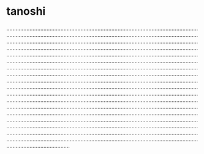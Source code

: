 # tanoshi
.................................................................................................................................................................................................................................................................................................................................................................................................................................................................................................................................................................................................................................................................................................................................................................................................................................................................................................................................................................................................................................................................................................................................................................................................................................................................................................................................................................................................................................................................................................................................................................................................................................................................................................................................................................................................................................................................................................................................................................................................................................................................................................................................................................................................................................................................................................................................................................